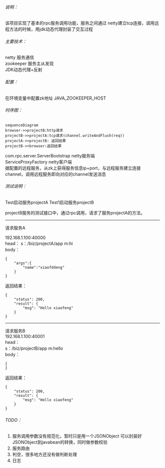 ###### 说明：
该项目实现了基本的rpc服务调用功能，服务之间通过
netty建立tcp连接，调用远程方法的时候，用jdk动态代理封装了交互过程

###### 主要技术：  
netty 服务通信  
zookeeper 服务主从发现  
JDK动态代理+反射

###### 配置：
在环境变量中配置zk地址 JAVA_ZOOKEEPER_HOST

###### 时序图：
```
sequenceDiagram
browser->>projectB:http请求
projectB->>projectA:tcp请求(channel.writeAndFlush(req))
projectA->>projectB: 返回结果
projectB->>browser:返回结果
```

com.rpc.server.ServerBootstrap netty服务端  
ServiceProxyFactory netty客户端  
据配置的远程服务，从zk上获得服务信息ip+port，与远程服务建立连接channel，调用远程服务即向对应的channel发送消息

###### 测试说明：  
Test启动服务projectA
Test1启动服务projectB

projectB服务的测试接口中，通过rpc调用，请求了服务projectA的方法。

---

请求服务A

192.168.1.100:40000  
head：
s：/biz/projectA/app
m:hi  
body：
```
{
	"args":{
		"name":"xiaofddeng"
	}
}
```

返回结果：

```
{
    "status": 200,
    "result": {
        "msg": "Hello xiaofeng"
    }
}
```

---

请求服务B  
192.168.1.100:40001  
head：  
s：/biz/projectB/app
m:hello  
body：
```
{
}
```

返回结果：

```
{
    "status": 200,
    "result": {
        "msg": "Hello xiaofeng"
    }
}
```

###### TODO： 
1. 服务调用参数没有规范化，暂时只是用一个JSONObject
可以封装好JSONObject到javabean的转换，同时做参数校验
2. 服务路由
3. 判空，很多地方还没有做判断处理
4. 日志